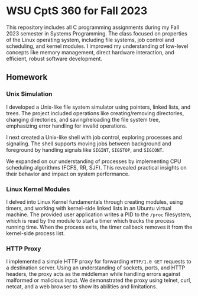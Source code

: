 # WSU CptS 360 for Fall 2023

This repository includes all C programming assignments during my Fall 2023 semester in Systems Programming. The class focused on properties of the Linux operating system, including file systems, job control and scheduling, and kernel modules. I improved my understanding of low-level concepts like memory management, direct hardware interaction, and efficient, robust software development.

## Homework

### Unix Simulation

I developed a Unix-like file system simulator using pointers, linked lists, and trees. The project included operations like creating/removing directories, changing directories, and saving/reloading the file system tree, emphasizing error handling for invalid operations.

I next created a Unix-like shell with job control, exploring processes and signaling. The shell supports moving jobs between background and foreground by handling signals like `SIGINT`, `SIGSTOP`, and `SIGCONT`.

We expanded on our understanding of processes by implementing CPU scheduling algorithms (FCFS, RR, SJF). This revealed practical insights on their behavior and impact on system performance.

### Linux Kernel Modules

I delved into Linux Kernel fundamentals through creating modules, using timers, and working with kernel-side linked lists in an Ubuntu virtual machine. The provided user application writes a PID to the `/proc` filesystem, which is read by the module to start a timer which tracks the process running time. When the process exits, the timer callback removes it from the kernel-side process list.

### HTTP Proxy

I implemented a simple HTTP proxy for forwarding `HTTP/1.0 GET` requests to a destination server. Using an understanding of sockets, ports, and HTTP headers, the proxy acts as the middleman while handling errors against malformed or malicious input. We demonstrated the proxy using telnet, curl, netcat, and a web browser to show its abilities and limitations.
